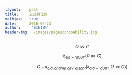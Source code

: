 ```yaml
---
layout:    post
title:     公式转化页
mathjax:   true
date:      2016-09-23
author:     "BINISM"
header-img:  /images/pages/probability.jpg
---
```


$$ O \Join C $$

$$ \delta_{aid = 'a001'}(O \Join C) $$

$$ C - \pi_{cid, cname, city, discnt}(\delta_{aid = 'a001'}(O \Join C)) $$
